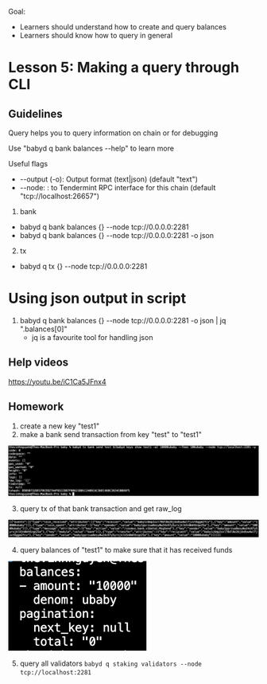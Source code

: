 Goal:
* Learners should understand how to create and query balances
* Learners should know how to query in general

# Lesson 5: Making a query through CLI

## Guidelines
Query helps you to query information on chain or for debugging

Use "babyd q bank balances --help" to learn more

Useful flags
* --output (-o): Output format (text|json) (default "text")
* --node: <host>:<port> to Tendermint RPC interface for this chain (default "tcp://localhost:26657")

1. bank
* babyd q bank balances {} --node tcp://0.0.0.0:2281
* babyd q bank balances {} --node tcp://0.0.0.0:2281 -o json
2. tx
* babyd q tx {} --node tcp://0.0.0.0:2281

# Using json output in script
1. babyd q bank balances {} --node tcp://0.0.0.0:2281 -o json | jq ".balances[0]"
    * jq is a favourite tool for handling json

## Help videos
https://youtu.be/iC1Ca5JFnx4

## Homework
1. create a new key "test1"
2. make a bank send transaction from key "test" to "test1"

![res1](images/query_make_tx.png)

3. query tx of that bank transaction and get raw_log

![res2](images/query_tx_get_raw_log.png)

4. query balances of "test1" to make sure that it has received funds

![res3](images/query_bank_bal.png)

5. query all validators `babyd q staking validators --node tcp://localhost:2281`